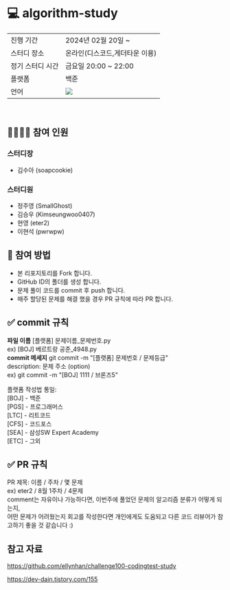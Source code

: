 # 💻 algorithm-study  

<table>
    <tr>
        <td> 진행 기간
        <td> 2024년 02월 20일 ~
    </tr>
    <tr>
        <td> 스터디 장소
        <td> 온라인(디스코드,게더타운 이용)
    </tr>
    <tr>
        <td> 정기 스터디 시간
        <td> 금요일 20:00 ~ 22:00
    </tr>
    <tr>
        <td> 플랫폼
        <td> 백준
    </tr>
    <tr>
        <td> 언어
        <td> <img src ="https://camo.githubusercontent.com/55e4079e69ec5d8246620ecff24ed093877ab0f9011e71d8dec0a2c460c886ab/68747470733a2f2f696d672e736869656c64732e696f2f62616467652f507974686f6e2d3337373641423f7374796c653d666f722d7468652d6261646765266c6f676f3d707974686f6e266c6f676f436f6c6f723d7768697465">
    </tr>
</table>

<br/>

## 👨‍👨‍👦‍👦 참여 인원
### 스터디장
+ 김수아 (soapcookie)
### 스터디원
+ 정주영 (SmallGhost)
+ 김승우 (Kimseungwoo0407)
+ 현영 (eter2)
+ 이현석 (pwrwpw)

## 📗 참여 방법
+ 본 리포지토리를 Fork 합니다.
+ GitHub ID의 폴더를 생성 합니다.
+ 문제 풀이 코드를 commit 후 push 합니다.
+ 매주 할당된 문제를 해결 했을 경우 PR 규칙에 따라 PR 합니다.

## ✅ commit 규칙  
**파일 이름** [플랫폼] 문제이름_문제번호.py  
ex) [BOJ] 베르트랑 공준_4948.py  
**commit 메세지** git commit -m "[플랫폼] 문제번호 / 문제등급"  
description: 문제 주소 (option)  
ex) git commit -m "[BOJ] 1111 / 브론즈5"

플랫폼 작성법 통일:  
[BOJ] - 백준  
[PGS] - 프로그래머스  
[LTC] - 리트코드  
[CFS] - 코드포스  
[SEA] - 삼성SW Expert Academy  
[ETC] - 그외

## ✅ PR 규칙  
PR 제목: 이름 / 주차 / 몇 문제  
ex) eter2 / 8월 1주차 / 4문제  
comment는 자유이나 가능하다면, 이번주에 풀었던 문제의 알고리즘 분류가 어떻게 되는지,  
어떤 문제가 어려웠는지 회고를 작성한다면 개인에게도 도움되고 다른 코드 리뷰어가 참고하기 좋을 것 같습니다 :)

## 참고 자료
https://github.com/ellynhan/challenge100-codingtest-study

https://dev-dain.tistory.com/155
